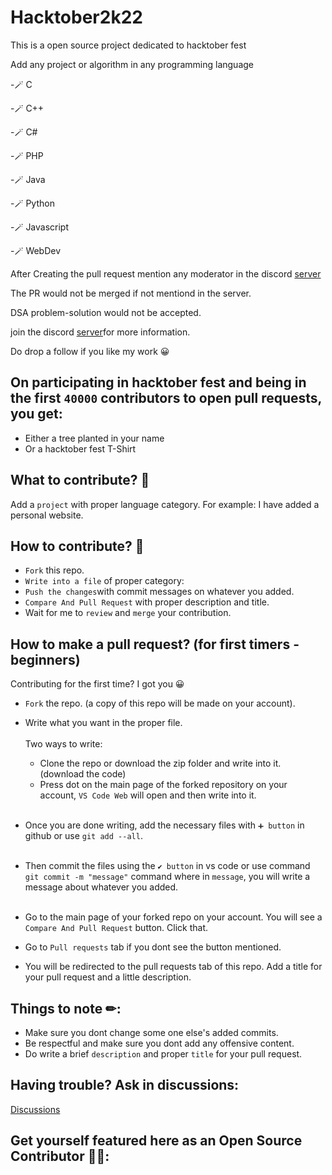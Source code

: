 # Hacktober2k22
This is a open source project dedicated to hacktober fest 


Add any project or algorithm in any programming language


-🪄 C

-🪄 C++

-🪄 C#

-🪄 PHP

-🪄 Java

-🪄 Python

-🪄 Javascript

-🪄 WebDev

After Creating the pull request mention any moderator in the discord <a href = "https://discord.gg/EvXkeJmt" >server</a>

The PR would not be merged if not mentiond in the server.


DSA problem-solution would not be accepted.


join the discord  <a href = "https://discord.gg/EvXkeJmt" >server</a>for more information.




Do drop a follow if you like my work 😀 




## On participating in hacktober fest and being in the first `40000` contributors to open pull requests, you get:
- Either a tree planted in your name
- Or a hacktober fest T-Shirt

## What to contribute? 🤔

Add a `project` with proper language category.
For example: I have added a personal website.


## How to contribute? 🤝

- `Fork` this repo.
- `Write into a file` of proper category: <br/> 
- `Push the changes`with commit messages on whatever you added.
- `Compare And Pull Request` with proper description and title.
-  Wait for me to `review` and `merge` your contribution.

## How to make a pull request? (for first timers - beginners)

Contributing for the first time? I got you 😀

- `Fork` the repo. (a copy of this repo will be made on your account).



- Write what you want in the proper file.<br/><br/>
    Two ways to write: <br/>
  - Clone the repo or download the zip folder and write into it. (download the code)
  - Press dot on the main page of the forked repository on your account, `VS Code Web` will open and then write into it.<br/><br/>
- Once you are done writing, add the necessary files with `➕ button` in github or use `git add --all`.<br/><br/>
- Then commit the files using the `✔ button` in vs code or use command `git commit -m "message"` command where in `message`, you will write a message about whatever you added.<br/><br/>



- Go to the main page of your forked repo on your account. You will see a `Compare And Pull Request` button. Click that. 



- Go to `Pull requests` tab if you dont see the button mentioned.



- You will be redirected to the pull requests tab of this repo. Add a title for your pull request and a little description.

## Things to note ✏:

- Make sure you dont change some one else's added commits.
- Be respectful and make sure you dont add any offensive content.
- Do write a brief `description` and proper `title` for your pull request.

## Having trouble? Ask in discussions:

<a href = "https://discord.gg/mKWHTmtd" >Discussions</a>





## Get yourself featured here as an Open Source Contributor 🎉🙌:




